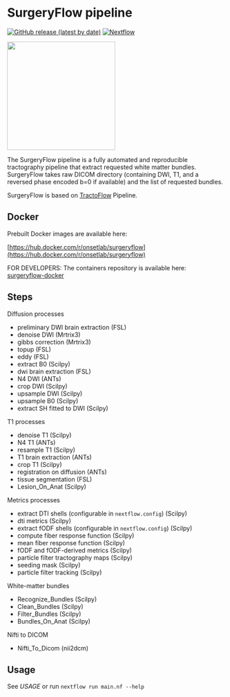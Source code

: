 SurgeryFlow pipeline
====================
[![GitHub release (latest by date)](https://img.shields.io/github/v/release/Onset-lab/SurgeryFlow)](https://github.com/Onset-lab/SurgeryFlow/releases)
[![Nextflow](https://img.shields.io/badge/nextflow-21.10.6-brightgreen.svg)](https://www.nextflow.io/)

<img src="https://onset-documentation.readthedocs.io/en/latest/SurgeryFlow.png" width="250">

The SurgeryFlow pipeline is a fully automated and reproducible tractography pipeline that extract requested white matter bundles.
SurgeryFlow takes raw DICOM directory (containing DWI, T1, and a reversed phase encoded b=0 if available) and the list of requested bundles.

SurgeryFlow is based on [TractoFlow](https://doi.org/10.1016/j.neuroimage.2020.116889) Pipeline.

Docker
------

Prebuilt Docker images are available here:

[https://hub.docker.com/r/onsetlab/surgeryflow](https://hub.docker.com/r/onsetlab/surgeryflow)

FOR DEVELOPERS: The containers repository is available here:
[surgeryflow-docker](https://github.com/Onset-lab/surgeryflow-docker)

Steps
-----

Diffusion processes
- preliminary DWI brain extraction (FSL)
- denoise DWI (Mrtrix3)
- gibbs correction (Mrtrix3)
- topup (FSL)
- eddy (FSL)
- extract B0 (Scilpy)
- dwi brain extraction (FSL)
- N4 DWI (ANTs)
- crop DWI (Scilpy)
- upsample DWI (Scilpy)
- upsample B0 (Scilpy)
- extract SH fitted to DWI (Scilpy)

T1 processes
- denoise T1 (Scilpy)
- N4 T1 (ANTs)
- resample T1 (Scilpy)
- T1 brain extraction (ANTs)
- crop T1 (Scilpy)
- registration on diffusion (ANTs)
- tissue segmentation (FSL)
- Lesion_On_Anat (Scilpy)

Metrics processes
- extract DTI shells (configurable in `nextflow.config`) (Scilpy)
- dti metrics (Scilpy)
- extract fODF shells (configurable in `nextflow.config`) (Scilpy)
- compute fiber response function (Scilpy)
- mean fiber response function (Scilpy)
- fODF and fODF-derived metrics (Scilpy)
- particle filter tractography maps (Scilpy)
- seeding mask (Scilpy)
- particle filter tracking (Scilpy)

White-matter bundles
- Recognize_Bundles (Scilpy)
- Clean_Bundles (Scilpy)
- Filter_Bundles (Scilpy)
- Bundles_On_Anat (Scilpy)

Nifti to DICOM
- Nifti_To_Dicom (nii2dcm)


Usage
-----

See *USAGE* or run `nextflow run main.nf --help`
